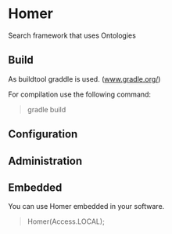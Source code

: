 Homer
=====

Search framework that uses Ontologies

Build
-----
As buildtool graddle is used. (www.gradle.org/)

For compilation use the following command:
> gradle build

Configuration
-------------

Administration
--------------

Embedded
--------
You can use Homer embedded in your software. 
> Homer(Access.LOCAL);

